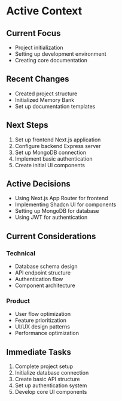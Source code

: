 # Active Context

## Current Focus
- Project initialization
- Setting up development environment
- Creating core documentation

## Recent Changes
- Created project structure
- Initialized Memory Bank
- Set up documentation templates

## Next Steps
1. Set up frontend Next.js application
2. Configure backend Express server
3. Set up MongoDB connection
4. Implement basic authentication
5. Create initial UI components

## Active Decisions
- Using Next.js App Router for frontend
- Implementing Shadcn UI for components
- Setting up MongoDB for database
- Using JWT for authentication

## Current Considerations
### Technical
- Database schema design
- API endpoint structure
- Authentication flow
- Component architecture

### Product
- User flow optimization
- Feature prioritization
- UI/UX design patterns
- Performance optimization

## Immediate Tasks
1. Complete project setup
2. Initialize database connection
3. Create basic API structure
4. Set up authentication system
5. Develop core UI components 